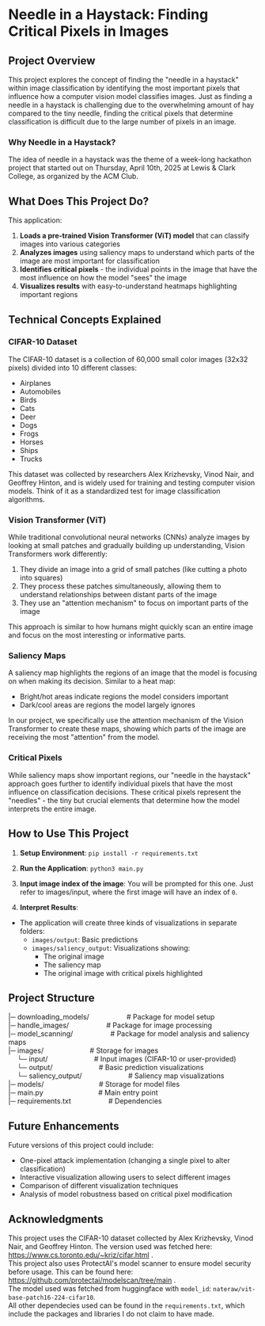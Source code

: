 # Needle in a Haystack: Finding Critical Pixels in Images

## Project Overview

This project explores the concept of finding the "needle in a haystack" within image classification by identifying the most important pixels that influence how a computer vision model classifies images. Just as finding a needle in a haystack is challenging due to the overwhelming amount of hay compared to the tiny needle, finding the critical pixels that determine classification is difficult due to the large number of pixels in an image. 

### Why Needle in a Haystack?

The idea of needle in a haystack was the theme of a week-long hackathon project that started out on Thursday, April 10th, 2025 at Lewis & Clark College, as organized by the ACM Club. 

## What Does This Project Do?

This application:

1. **Loads a pre-trained Vision Transformer (ViT) model** that can classify images into various categories
2. **Analyzes images** using saliency maps to understand which parts of the image are most important for classification
3. **Identifies critical pixels** - the individual points in the image that have the most influence on how the model "sees" the image
4. **Visualizes results** with easy-to-understand heatmaps highlighting important regions

## Technical Concepts Explained

### CIFAR-10 Dataset

The CIFAR-10 dataset is a collection of 60,000 small color images (32x32 pixels) divided into 10 different classes:
- Airplanes
- Automobiles
- Birds
- Cats
- Deer
- Dogs
- Frogs
- Horses
- Ships
- Trucks

This dataset was collected by researchers Alex Krizhevsky, Vinod Nair, and Geoffrey Hinton, and is widely used for training and testing computer vision models. Think of it as a standardized test for image classification algorithms.

### Vision Transformer (ViT)

While traditional convolutional neural networks (CNNs) analyze images by looking at small patches and gradually building up understanding, Vision Transformers work differently:

1. They divide an image into a grid of small patches (like cutting a photo into squares)
2. They process these patches simultaneously, allowing them to understand relationships between distant parts of the image
3. They use an "attention mechanism" to focus on important parts of the image

This approach is similar to how humans might quickly scan an entire image and focus on the most interesting or informative parts.

### Saliency Maps

A saliency map highlights the regions of an image that the model is focusing on when making its decision. Similar to a heat map:
- Bright/hot areas indicate regions the model considers important
- Dark/cool areas are regions the model largely ignores

In our project, we specifically use the attention mechanism of the Vision Transformer to create these maps, showing which parts of the image are receiving the most "attention" from the model.

### Critical Pixels

While saliency maps show important regions, our "needle in the haystack" approach goes further to identify individual pixels that have the most influence on classification decisions. These critical pixels represent the "needles" - the tiny but crucial elements that determine how the model interprets the entire image.

## How to Use This Project

1. **Setup Environment**:
`pip install -r requirements.txt`

2. **Run the Application**:
`python3 main.py`

3. **Input image index of the image**:
You will be prompted for this one. Just refer to images/input, where the first image will have an index of `0`. 

5. **Interpret Results**:
- The application will create three kinds of visualizations in separate folders:
  - `images/output`: Basic predictions
  - `images/saliency_output`: Visualizations showing:
    - The original image
    - The saliency map
    - The original image with critical pixels highlighted

## Project Structure
|─ downloading_models/                &emsp; &emsp; &emsp; &emsp; # Package for model setup <br/>
|─ handle_images/                     &emsp; &emsp; &emsp; &emsp; # Package for image processing<br/>
|─ model_scanning/                    &emsp; &emsp; &emsp; &emsp; # Package for model analysis and saliency maps<br/>
|─ images/                            &emsp; &emsp; &emsp; &emsp; &emsp; # Storage for images <br/>
&emsp;    └─ input/                         &emsp; &emsp; &emsp; &emsp; &emsp; # Input images (CIFAR-10 or user-provided)<br/>
&emsp;    └─ output/                        &emsp; &emsp; &emsp; &emsp; &emsp; # Basic prediction visualizations<br/>
&emsp;    └─ saliency_output/               &emsp; &emsp; &emsp; &emsp; &emsp; # Saliency map visualizations<br/>
|─ models/                            &emsp; &emsp; &emsp; &emsp; &emsp; &emsp; # Storage for model files<br/>
|─ main.py                            &emsp; &emsp; &emsp; &emsp; &emsp; &emsp; # Main entry point<br/>
|─ requirements.txt                   &emsp; &emsp; &emsp; &emsp; # Dependencies<br/>

## Future Enhancements

Future versions of this project could include:
- One-pixel attack implementation (changing a single pixel to alter classification)
- Interactive visualization allowing users to select different images
- Comparison of different visualization techniques
- Analysis of model robustness based on critical pixel modification

## Acknowledgments

This project uses the CIFAR-10 dataset collected by Alex Krizhevsky, Vinod Nair, and Geoffrey Hinton. The version used was fetched here: https://www.cs.toronto.edu/~kriz/cifar.html . <br/>
This project also uses ProtectAI's model scanner to ensure model security before usage. This can be found here: https://github.com/protectai/modelscan/tree/main . <br/>
The model used was fetched from huggingface with `model_id`: `nateraw/vit-base-patch16-224-cifar10`. <br/>
All other dependecies used can be found in the `requirements.txt`, which include the packages and libraries I do not claim to have made.

